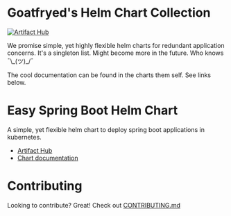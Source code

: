 # Goatfryed's Helm Chart Collection
[![Artifact Hub](https://img.shields.io/endpoint?url=https://artifacthub.io/badge/repository/goatfryed)](https://artifacthub.io/packages/search?repo=goatfryed)

We promise simple, yet highly flexible helm charts for redundant application concerns.
It's a singleton list. Might become more in the future. Who knows ¯\\\_(ツ)\_/¯

The cool documentation can be found in the charts them self. See links below.

# Easy Spring Boot Helm Chart

A simple, yet flexible helm chart to deploy spring boot applications in kubernetes.
- [Artifact Hub](https://artifacthub.io/packages/helm/goatfryed/easy-spring-boot)
- [Chart documentation](charts/easy-spring-boot/README.md)


# Contributing
Looking to contribute? Great! Check out [CONTRIBUTING.md](CONTRIBUTING.md)

